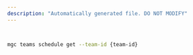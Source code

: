 ```yaml
---
description: "Automatically generated file. DO NOT MODIFY"
---
```


```bash


mgc teams schedule get --team-id {team-id}

```